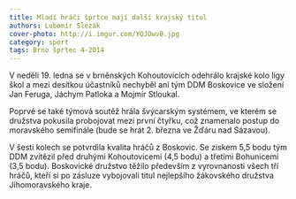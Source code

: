 ```yaml
---
title: Mladí hráči šprtce mají další krajský titul
authors: Lubomír Slezák
cover-photo: http://i.imgur.com/YQJOwvB.jpg
category: sport
tags: Brno šprtec 4-2014
---
```


V neděli 19. ledna se v brněnských Kohoutovicích odehrálo krajské kolo ligy škol a mezi desítkou účastníků nechyběl ani tým DDM Boskovice ve složení Jan Feruga, Jáchym Patloka a Mojmír Stloukal.

Poprvé se také týmová soutěž hrála švýcarským systémem, ve kterém se družstva pokusila probojovat mezi první čtyřku, což znamenalo postup do moravského semifinále (bude se hrát 2. března ve Žďáru nad Sázavou).

V šesti kolech se potvrdila kvalita hráčů z Boskovic. Se ziskem 5,5 bodu tým DDM zvítězil před druhými Kohoutovicemi (4,5 bodu) a třetími Bohunicemi (3,5 bodu). Boskovické družstvo těžilo především z vyrovnanosti všech tří hráčů, kteří si po zásluze vybojovali titul nejlepšího žákovského družstva Jihomoravského kraje.